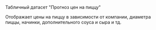 Табличный датасет "Прогноз цен на пиццу"

Отображает цены на пиццу в зависимости от компании, диаметра пиццы, начинки, дополнительного соуса и сыра и тд.
